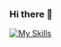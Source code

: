 ### Hi there 👋


[![My Skills](https://skillicons.dev/icons?i=html,css,django,docker,git,js,latex,py,vscode,wasm&theme=light)](https://skillicons.dev)

<!--
**ErnestSuyver/ErnestSuyver** is a ✨ _special_ ✨ repository because its `README.md` (this file) appears on your GitHub profile.

Here are some ideas to get you started:

- 🔭 I’m currently working on ...
- 🌱 I’m currently learning ...
- 👯 I’m looking to collaborate on ...
- 🤔 I’m looking for help with ...
- 💬 Ask me about ...
- 📫 How to reach me: ...
- 😄 Pronouns: ...
- ⚡ Fun fact: ...
-->

<!--
see also" https://docs.github.com/en/account-and-profile/setting-up-and-managing-your-github-profile/customizing-your-profile/managing-your-profile-readme
-->
